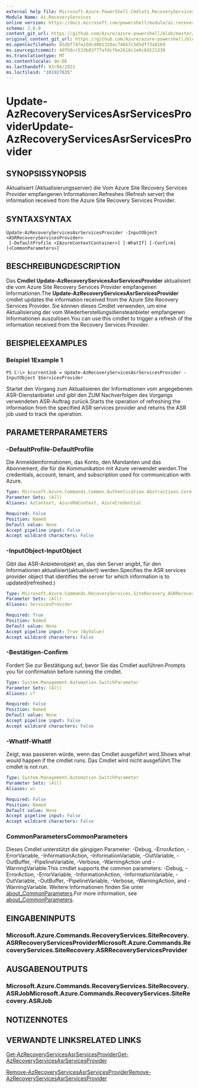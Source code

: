 ```yaml
---
external help file: Microsoft.Azure.PowerShell.Cmdlets.RecoveryServices.SiteRecovery.dll-Help.xml
Module Name: Az.RecoveryServices
online version: https://docs.microsoft.com/powershell/module/az.recoveryservices/update-azrecoveryservicesasrservicesprovider
schema: 2.0.0
content_git_url: https://github.com/Azure/azure-powershell/blob/master/src/RecoveryServices/RecoveryServices/help/Update-AzRecoveryServicesAsrServicesProvider.md
original_content_git_url: https://github.com/Azure/azure-powershell/blob/master/src/RecoveryServices/RecoveryServices/help/Update-AzRecoveryServicesAsrServicesProvider.md
ms.openlocfilehash: 83dbf747e2ddcd001320ac746b7c505df73a8169
ms.sourcegitcommit: 4dfb0cc533b83f77afdcfbe2618c1e6c8d221330
ms.translationtype: MT
ms.contentlocale: de-DE
ms.lasthandoff: 03/04/2021
ms.locfileid: "101927635"
---
```

# <span data-ttu-id="8a24b-101">Update-AzRecoveryServicesAsrServicesProvider</span><span class="sxs-lookup"><span data-stu-id="8a24b-101">Update-AzRecoveryServicesAsrServicesProvider</span></span>

## <span data-ttu-id="8a24b-102">SYNOPSIS</span><span class="sxs-lookup"><span data-stu-id="8a24b-102">SYNOPSIS</span></span>
<span data-ttu-id="8a24b-103">Aktualisiert (Aktualisierungsserver) die Vom Azure Site Recovery Services Provider empfangenen Informationen.</span><span class="sxs-lookup"><span data-stu-id="8a24b-103">Refreshes (Refresh server) the information received from the Azure Site Recovery Services Provider.</span></span>

## <span data-ttu-id="8a24b-104">SYNTAX</span><span class="sxs-lookup"><span data-stu-id="8a24b-104">SYNTAX</span></span>

```
Update-AzRecoveryServicesAsrServicesProvider -InputObject <ASRRecoveryServicesProvider>
 [-DefaultProfile <IAzureContextContainer>] [-WhatIf] [-Confirm] [<CommonParameters>]
```

## <span data-ttu-id="8a24b-105">BESCHREIBUNG</span><span class="sxs-lookup"><span data-stu-id="8a24b-105">DESCRIPTION</span></span>
<span data-ttu-id="8a24b-106">Das **Cmdlet Update-AzRecoveryServicesAsrServicesProvider** aktualisiert die vom Azure Site Recovery Services Provider empfangenen Informationen.</span><span class="sxs-lookup"><span data-stu-id="8a24b-106">The **Update-AzRecoveryServicesAsrServicesProvider** cmdlet updates the information received from the Azure Site Recovery Services Provider.</span></span> <span data-ttu-id="8a24b-107">Sie können dieses Cmdlet verwenden, um eine Aktualisierung der vom Wiederherstellungsdiensteanbieter empfangenen Informationen auszulösen.</span><span class="sxs-lookup"><span data-stu-id="8a24b-107">You can use this cmdlet to trigger a refresh of the information received from the Recovery Services Provider.</span></span>

## <span data-ttu-id="8a24b-108">BEISPIELE</span><span class="sxs-lookup"><span data-stu-id="8a24b-108">EXAMPLES</span></span>

### <span data-ttu-id="8a24b-109">Beispiel 1</span><span class="sxs-lookup"><span data-stu-id="8a24b-109">Example 1</span></span>
```
PS C:\> $currentJob = Update-AzRecoveryServicesAsrServicesProvider -InputObject $ServicesProvider
```

<span data-ttu-id="8a24b-110">Startet den Vorgang zum Aktualisieren der Informationen vom angegebenen ASR-Dienstanbieter und gibt den ZUM Nachverfolgen des Vorgangs verwendeten ASR-Auftrag zurück.</span><span class="sxs-lookup"><span data-stu-id="8a24b-110">Starts the operation of refreshing the information from the specified ASR services provider and returns the ASR job used to track the operation.</span></span>

## <span data-ttu-id="8a24b-111">PARAMETER</span><span class="sxs-lookup"><span data-stu-id="8a24b-111">PARAMETERS</span></span>

### <span data-ttu-id="8a24b-112">-DefaultProfile</span><span class="sxs-lookup"><span data-stu-id="8a24b-112">-DefaultProfile</span></span>
<span data-ttu-id="8a24b-113">Die Anmeldeinformationen, das Konto, den Mandanten und das Abonnement, die für die Kommunikation mit Azure verwendet werden.</span><span class="sxs-lookup"><span data-stu-id="8a24b-113">The credentials, account, tenant, and subscription used for communication with Azure.</span></span>


```yaml
Type: Microsoft.Azure.Commands.Common.Authentication.Abstractions.Core.IAzureContextContainer
Parameter Sets: (All)
Aliases: AzContext, AzureRmContext, AzureCredential

Required: False
Position: Named
Default value: None
Accept pipeline input: False
Accept wildcard characters: False
```

### <span data-ttu-id="8a24b-114">-InputObject</span><span class="sxs-lookup"><span data-stu-id="8a24b-114">-InputObject</span></span>
<span data-ttu-id="8a24b-115">Gibt das ASR-Anbieterobjekt an, das den Server angibt, für den Informationen aktualisiert(aktualisiert) werden.</span><span class="sxs-lookup"><span data-stu-id="8a24b-115">Specifies the ASR services provider object that identifies the server for which information is to updated(refreshed.)</span></span>

```yaml
Type: Microsoft.Azure.Commands.RecoveryServices.SiteRecovery.ASRRecoveryServicesProvider
Parameter Sets: (All)
Aliases: ServicesProvider

Required: True
Position: Named
Default value: None
Accept pipeline input: True (ByValue)
Accept wildcard characters: False
```

### <span data-ttu-id="8a24b-116">-Bestätigen</span><span class="sxs-lookup"><span data-stu-id="8a24b-116">-Confirm</span></span>
<span data-ttu-id="8a24b-117">Fordert Sie zur Bestätigung auf, bevor Sie das Cmdlet ausführen.</span><span class="sxs-lookup"><span data-stu-id="8a24b-117">Prompts you for confirmation before running the cmdlet.</span></span>

```yaml
Type: System.Management.Automation.SwitchParameter
Parameter Sets: (All)
Aliases: cf

Required: False
Position: Named
Default value: None
Accept pipeline input: False
Accept wildcard characters: False
```

### <span data-ttu-id="8a24b-118">-WhatIf</span><span class="sxs-lookup"><span data-stu-id="8a24b-118">-WhatIf</span></span>
<span data-ttu-id="8a24b-119">Zeigt, was passieren würde, wenn das Cmdlet ausgeführt wird.</span><span class="sxs-lookup"><span data-stu-id="8a24b-119">Shows what would happen if the cmdlet runs.</span></span> <span data-ttu-id="8a24b-120">Das Cmdlet wird nicht ausgeführt.</span><span class="sxs-lookup"><span data-stu-id="8a24b-120">The cmdlet is not run.</span></span>

```yaml
Type: System.Management.Automation.SwitchParameter
Parameter Sets: (All)
Aliases: wi

Required: False
Position: Named
Default value: None
Accept pipeline input: False
Accept wildcard characters: False
```

### <span data-ttu-id="8a24b-121">CommonParameters</span><span class="sxs-lookup"><span data-stu-id="8a24b-121">CommonParameters</span></span>
<span data-ttu-id="8a24b-122">Dieses Cmdlet unterstützt die gängigen Parameter: -Debug, -ErrorAction, -ErrorVariable, -InformationAction, -InformationVariable, -OutVariable, -OutBuffer, -PipelineVariable, -Verbose, -WarningAction und -WarningVariable.</span><span class="sxs-lookup"><span data-stu-id="8a24b-122">This cmdlet supports the common parameters: -Debug, -ErrorAction, -ErrorVariable, -InformationAction, -InformationVariable, -OutVariable, -OutBuffer, -PipelineVariable, -Verbose, -WarningAction, and -WarningVariable.</span></span> <span data-ttu-id="8a24b-123">Weitere Informationen finden Sie unter [about_CommonParameters](http://go.microsoft.com/fwlink/?LinkID=113216).</span><span class="sxs-lookup"><span data-stu-id="8a24b-123">For more information, see [about_CommonParameters](http://go.microsoft.com/fwlink/?LinkID=113216).</span></span>

## <span data-ttu-id="8a24b-124">EINGABEN</span><span class="sxs-lookup"><span data-stu-id="8a24b-124">INPUTS</span></span>

### <span data-ttu-id="8a24b-125">Microsoft.Azure.Commands.RecoveryServices.SiteRecovery.ASRRecoveryServicesProvider</span><span class="sxs-lookup"><span data-stu-id="8a24b-125">Microsoft.Azure.Commands.RecoveryServices.SiteRecovery.ASRRecoveryServicesProvider</span></span>

## <span data-ttu-id="8a24b-126">AUSGABEN</span><span class="sxs-lookup"><span data-stu-id="8a24b-126">OUTPUTS</span></span>

### <span data-ttu-id="8a24b-127">Microsoft.Azure.Commands.RecoveryServices.SiteRecovery.ASRJob</span><span class="sxs-lookup"><span data-stu-id="8a24b-127">Microsoft.Azure.Commands.RecoveryServices.SiteRecovery.ASRJob</span></span>

## <span data-ttu-id="8a24b-128">NOTIZEN</span><span class="sxs-lookup"><span data-stu-id="8a24b-128">NOTES</span></span>

## <span data-ttu-id="8a24b-129">VERWANDTE LINKS</span><span class="sxs-lookup"><span data-stu-id="8a24b-129">RELATED LINKS</span></span>

[<span data-ttu-id="8a24b-130">Get-AzRecoveryServicesAsrServicesProvider</span><span class="sxs-lookup"><span data-stu-id="8a24b-130">Get-AzRecoveryServicesAsrServicesProvider</span></span>](./Get-AzRecoveryServicesAsrServicesProvider.md)

[<span data-ttu-id="8a24b-131">Remove-AzRecoveryServicesAsrServicesProvider</span><span class="sxs-lookup"><span data-stu-id="8a24b-131">Remove-AzRecoveryServicesAsrServicesProvider</span></span>](./Remove-AzRecoveryServicesAsrServicesProvider.md)
